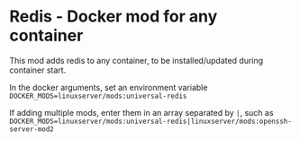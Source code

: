 # Redis - Docker mod for any container

This mod adds redis to any container, to be installed/updated during container start.

In the docker arguments, set an environment variable `DOCKER_MODS=linuxserver/mods:universal-redis`

If adding multiple mods, enter them in an array separated by `|`, such as `DOCKER_MODS=linuxserver/mods:universal-redis|linuxserver/mods:openssh-server-mod2`
